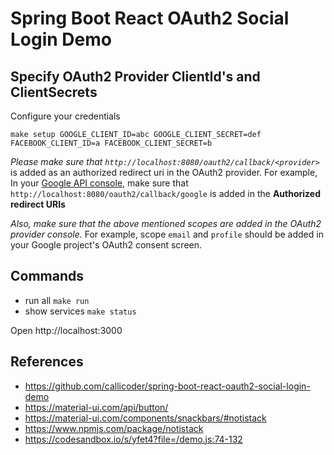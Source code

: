 # Spring Boot React OAuth2 Social Login Demo

## Specify OAuth2 Provider ClientId's and ClientSecrets

Configure your credentials
```shell
make setup GOOGLE_CLIENT_ID=abc GOOGLE_CLIENT_SECRET=def FACEBOOK_CLIENT_ID=a FACEBOOK_CLIENT_SECRET=b
```

*Please make sure that `http://localhost:8080/oauth2/callback/<provider>`* is added as an authorized redirect uri in the OAuth2 provider. For example, In your [Google API console](https://console.developers.google.com/projectselector/apis/credentials?pli=1), make sure that `http://localhost:8080/oauth2/callback/google` is added in the **Authorized redirect URIs**

*Also, make sure that the above mentioned scopes are added in the OAuth2 provider console.*	For example, scope `email` and `profile` should be added in your Google project's OAuth2 consent screen.


## Commands

- run all `make run`
- show services `make status`

Open http://localhost:3000

## References

- https://github.com/callicoder/spring-boot-react-oauth2-social-login-demo
- https://material-ui.com/api/button/
- https://material-ui.com/components/snackbars/#notistack
- https://www.npmjs.com/package/notistack
- https://codesandbox.io/s/yfet4?file=/demo.js:74-132

